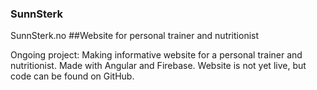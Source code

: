 ### SunnSterk

SunnSterk.no
##Website for personal trainer and nutritionist

Ongoing project: Making informative website for a personal trainer and nutritionist. Made with Angular and Firebase. Website is not yet live, but code can be found on GitHub.
